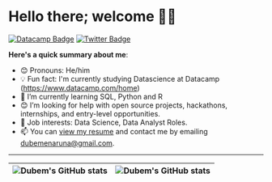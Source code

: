 # Hello there; welcome 👋🏾

[![Datacamp Badge](https://img.shields.io/badge/Datacamp-05192D?style=for-the-badge&logo=datacamp&logoColor=65FF8F&link=https://datacamp.com/home)](https://datacamp.com/home)
[![Twitter Badge](https://img.shields.io/badge/-@baiki-1ca0f1?style=for-the-badge&logo=twitter&logoColor=white&link=https://twitter.com/baiki)](https://twitter.com/baiki)


**Here's a quick summary about me**:

- 😊 Pronouns: He/him
- 💡 Fun fact: I'm currently studying Datascience at Datacamp (https://www.datacamp.com/home) 
- 🌱 I’m currently learning SQL, Python and R
- 😊 I’m looking for help with open source projects, hackathons, internships, and entry-level opportunities.
- 💼 Job interests: Data Science, Data Analyst Roles.
- 📫 You can [view my resume](#) and contact me by emailing dubemenaruna@gmail.com.

---

| <img align="center" src="https://github-readme-stats.vercel.app/api?username=dubemenaruna&show_icons=true&include_all_commits=true&hide_border=true" alt="Dubem's GitHub stats" /> | <img align="center" src="https://github-readme-stats.vercel.app/api/top-langs/?username=dubemenaruna&langs_count=8&layout=compact&hide_border=true" alt="Dubem's GitHub stats" /> |
| ------------- | ------------- |
